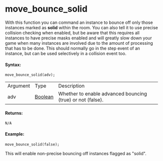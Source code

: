 # move_bounce_solid

With this function you can command an instance to bounce off only those
instances marked as **solid** within the room. You can also tell it to
use precise collision checking when enabled, but be aware that this
requires all instances to have precise masks enabled and will greatly
slow down your game when many instances are involved due to the amount
of processing that has to be done. This should normally go in the step
event of an instance, but can be used selectively in a collision event
too.

#### Syntax:

``` gml
move_bounce_solid(adv);
```

|          |                                                                            |                                                            |
|----------|----------------------------------------------------------------------------|------------------------------------------------------------|
| Argument | Type                                                                       | Description                                                |
| adv      |  [Boolean](../../../../../GameMaker_Language/GML_Overview/Data_Types)  | Whether to enable advanced bouncing (true) or not (false). |

#### Returns:

``` gml
N/A
```

#### Example:

``` gml
move_bounce_solid(false);
```

This will enable non-precise bouncing off instances flagged as "solid".
